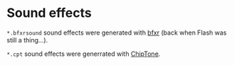 # Sound effects

`*.bfxrsound` sound effects were generated with [bfxr](https://www.bfxr.net/) (back when Flash was still a thing...).

`*.cpt` sound effects were generrated with [ChipTone](https://sfbgames.itch.io/chiptone).
